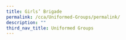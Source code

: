 ```yaml
---
title: Girls’ Brigade
permalink: /cca/Uniformed-Groups/permalink/
description: ""
third_nav_title: Uniformed Groups
---
```

